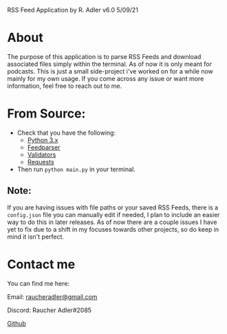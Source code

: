 RSS Feed Application by R. Adler v6.0 5/09/21

# About 
The purpose of this application is to parse RSS Feeds
 and download associated files simply within the 
 terminal. As of now it is only meant for 
 podcasts. This is just a small side-project 
 i've worked on for a while now mainly for my own usage. 
 If you come across any issue or want more information, 
 feel free to reach out to me.

# From Source:
- Check that you have the following:
    - [Python 3.x](https://www.python.org/)
    - [Feedparser](https://github.com/kurtmckee/feedparser)
    - [Validators](https://github.com/kvesteri/validators)
    - [Requests](https://github.com/psf/requests)
- Then run `python main.py` in your terminal.

## Note:
If you are having issues with file paths or your saved
RSS Feeds, there is a `config.json` file you can
manually edit if needed, I plan to include an easier 
way to do this in later releases.
As of now there are a couple issues I have yet to fix
due to a shift in my focuses towards other projects, so
do keep in mind it isn't perfect.

# Contact me
You can find me here:

Email: raucheradler@gmail.com

Discord: Raucher Adler#2085

[Github](https://www.github.com/RaucherAdler)
